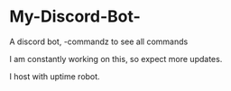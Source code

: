 # My-Discord-Bot-
A discord bot, -commandz to see all commands

I am constantly working on this, so expect more updates.

I host with uptime robot.
